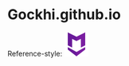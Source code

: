 # Gockhi.github.io






Reference-style: 
![alt text][logo]

[logo]: https://github.com/adam-p/markdown-here/raw/master/src/common/images/icon48.png "<3"

